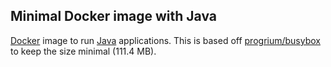 ## Minimal Docker image with Java

[Docker](https://www.docker.com/) image to run [Java](https://www.java.com/) applications.
This is based off [progrium/busybox](https://github.com/progrium/busybox) to keep the size minimal (111.4 MB).
